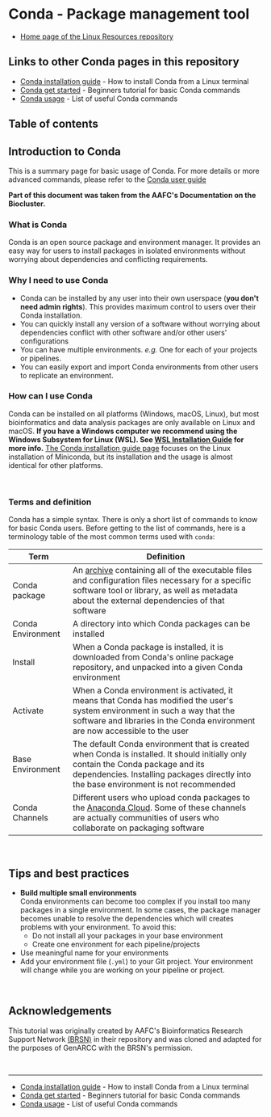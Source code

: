 # Conda - Package management tool

- [Home page of the Linux Resources repository](../README.md)

## Links to other Conda pages in this repository

- [Conda installation guide](/Conda/conda_installation_guide.md) - How to install Conda from a Linux terminal
- [Conda get started](/Conda/conda_get_started.md) - Beginners tutorial for basic Conda commands
- [Conda usage](/Conda/conda_usage.md) - List of useful Conda commands

## Table of contents


## Introduction to Conda

This is a summary page for basic usage of Conda. For more details or more advanced commands, please refer to the [Conda user guide](https://conda.io/projects/conda/en/latest/user-guide/index.html)

**Part of this document was taken from the AAFC's Documentation on the Biocluster.**

### What is Conda

Conda is an open source package and environment manager. It provides an easy way for users to install packages in isolated 
environments without worrying about dependencies and conflicting requirements.

### Why I need to use Conda

- Conda can be installed by any user into their own userspace (**you don't need admin rights**). This provides maximum 
control to users over their Conda installation.
- You can quickly install any version of a software without worrying about dependencies conflict with other software 
and/or other users' configurations
- You can have multiple environments. *e.g.* One for each of your projects or pipelines.
- You can easily export and import Conda environments from other users to replicate an environment.

### How can I use Conda

Conda can be installed on all platforms (Windows, macOS, Linux), but most bioinformatics and data analysis packages are 
only available on Linux and macOS. **If you have a Windows computer we recommend using the Windows Subsystem for Linux (WSL). 
See [WSL Installation Guide](/WSL_Workshop/WSL_installation.md) for more info.** 
[The Conda installation guide page](/Conda/conda_installation_guide.md) focuses on the Linux installation of Miniconda,
but its installation and the usage is almost identical for other platforms.

<br>

### Terms and definition

Conda has a simple syntax. There is only a short list of commands to know for basic Conda users. Before getting to the 
list of commands, here is a terminology table of the most common terms used with `conda`:

| Term | Definition |
| --- | --- |
| Conda package | An [archive](https://en.wikipedia.org/wiki/Archive_file) containing all of the executable files and configuration files necessary for a specific software tool or library, as well as metadata about the external dependencies of that software |
| Conda Environment | A directory into which Conda packages can be installed |
| Install | When a Conda package is installed, it is downloaded from Conda's online package repository, and unpacked into a given Conda environment |
| Activate | When a Conda environment is activated, it means that Conda has modified the user's system environment in such a way that the software and libraries in the Conda environment are now accessible to the user |
| Base Environment | The default Conda environment that is created when Conda is installed. It should initially only contain the Conda package and its dependencies. Installing packages directly into the base environment is not recommended |
| Conda Channels | Different users who upload conda packages to the [Anaconda Cloud](https://anaconda.org/). Some of these channels are actually communities of users who collaborate on packaging software |

<br>

## Tips and best practices

- **Build multiple small environments**  
   Conda environments can become too complex if you install too many packages in a single environment. In some cases, 
   the package manager becomes unable to resolve the dependencies which will creates problems with your environment. To avoid this:
  - Do not install all your packages in your base environment
  - Create one environment for each pipeline/projects
- Use meaningful name for your environments
- Add your environment file (`.yml`) to your Git project. Your environment will change while you are working on your pipeline or project.

<br>

## Acknowledgements 

This tutorial was originally created by AAFC's Bioinformatics Research Support Network [(BRSN)](mailto:aafc.bioinfosupport.aac@agr.gc.ca) 
in their repository and was cloned and adapted for the purposes of GenARCC with the BRSN's permission.

<br>

---

- [Conda installation guide](/Conda/conda_installation_guide.md) - How to install Conda from a Linux terminal
- [Conda get started](/Conda/conda_get_started.md) - Beginners tutorial for basic Conda commands
- [Conda usage](/Conda/conda_usage.md) - List of useful Conda commands
